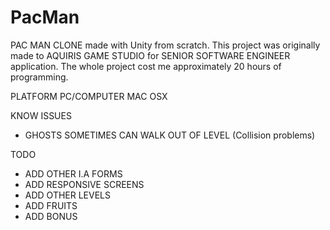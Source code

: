 # PacMan
PAC MAN CLONE made with Unity from scratch. This project was originally made to AQUIRIS GAME STUDIO for SENIOR SOFTWARE ENGINEER application. The whole project cost me approximately 20 hours of programming. 

PLATFORM
PC/COMPUTER
MAC OSX

KNOW ISSUES
- GHOSTS SOMETIMES CAN WALK OUT OF LEVEL (Collision problems)

TODO
- ADD OTHER I.A FORMS
- ADD RESPONSIVE SCREENS
- ADD OTHER LEVELS
- ADD FRUITS 
- ADD BONUS
